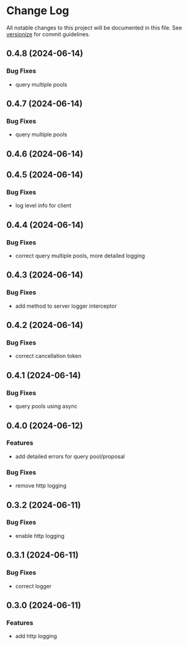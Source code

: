 # Change Log

All notable changes to this project will be documented in this file. See [versionize](https://github.com/versionize/versionize) for commit guidelines.

<a name="0.4.8"></a>
## 0.4.8 (2024-06-14)

### Bug Fixes

* query multiple pools

<a name="0.4.7"></a>
## 0.4.7 (2024-06-14)

### Bug Fixes

* query multiple pools

<a name="0.4.6"></a>
## 0.4.6 (2024-06-14)

<a name="0.4.5"></a>
## 0.4.5 (2024-06-14)

### Bug Fixes

* log level info for client

<a name="0.4.4"></a>
## 0.4.4 (2024-06-14)

### Bug Fixes

* correct query multiple pools, more detailed logging

<a name="0.4.3"></a>
## 0.4.3 (2024-06-14)

### Bug Fixes

* add method to server logger interceptor

<a name="0.4.2"></a>
## 0.4.2 (2024-06-14)

### Bug Fixes

* correct cancellation token

<a name="0.4.1"></a>
## 0.4.1 (2024-06-14)

### Bug Fixes

* query pools using async

<a name="0.4.0"></a>
## 0.4.0 (2024-06-12)

### Features

* add detailed errors for query pool/proposal

### Bug Fixes

* remove http logging

<a name="0.3.2"></a>
## 0.3.2 (2024-06-11)

### Bug Fixes

* enable http logging

<a name="0.3.1"></a>
## 0.3.1 (2024-06-11)

### Bug Fixes

* correct logger

<a name="0.3.0"></a>
## 0.3.0 (2024-06-11)

### Features

* add http logging


